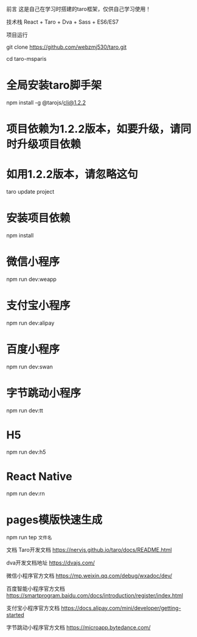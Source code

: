 前言
这是自己在学习时搭建的taro框架，仅供自己学习使用！


技术栈
React + Taro + Dva + Sass + ES6/ES7

项目运行

git clone https://github.com/webzmj530/taro.git

cd taro-msparis

# 全局安装taro脚手架
npm install -g @tarojs/cli@1.2.2

# 项目依赖为1.2.2版本，如要升级，请同时升级项目依赖
# 如用1.2.2版本，请忽略这句
taro update project

# 安装项目依赖
npm install

# 微信小程序
npm run dev:weapp

# 支付宝小程序
npm run dev:alipay

# 百度小程序
npm run dev:swan

# 字节跳动小程序
npm run dev:tt

# H5
npm run dev:h5

# React Native
npm run dev:rn

# pages模版快速生成
npm run tep `文件名`
 
文档
Taro开发文档
https://nervjs.github.io/taro/docs/README.html

dva开发文档地址
https://dvajs.com/

微信小程序官方文档
https://mp.weixin.qq.com/debug/wxadoc/dev/

百度智能小程序官方文档
https://smartprogram.baidu.com/docs/introduction/register/index.html

支付宝小程序官方文档
https://docs.alipay.com/mini/developer/getting-started

字节跳动小程序官方文档
https://microapp.bytedance.com/